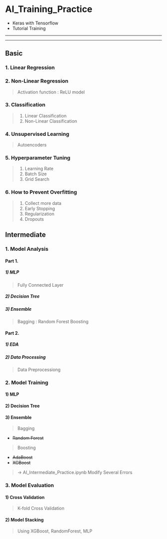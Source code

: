 # AI_Training_Practice

- Keras with Tensorflow
- Tutorial Training
---

---

## Basic
### 1. Linear Regression
### 2. Non-Linear Regression
  > Activation function : ReLU model
### 3. Classification
  > 1) Linear Classification
  > 2) Non-Linear Classification
### 4. Unsupervised Learning
  > Autoencoders
### 5. Hyperparameter Tuning
  > 1) Learning Rate
  > 2) Batch Size
  > 3) Grid Search
### 6. How to Prevent Overfitting
  > 1) Collect more data
  > 2) Early Stopping
  > 3) Regularization
  > 4) Dropouts

## Intermediate
### 1. Model Analysis
#### Part 1.
##### 1) MLP
  > Fully Connected Layer
##### 2) Decision Tree
##### 3) Ensemble
  > Bagging : Random Forest
  > Boosting

#### Part 2.
##### 1) EDA
##### 2) Data Processing
  > Data Preprocessiong

### 2. Model Training
#### 1) MLP
#### 2) Decision Tree
#### 3) Ensemble
  > Bagging
  - ~~Random Forest~~
  > Boosting
  - ~~AdaBoost~~
  - ~~XGBoost~~
  > -> AI_Intermediate_Practice.ipynb
  > Modify Several Errors

### 3. Model Evaluation
#### 1) Cross Validation
  > K-fold Cross Validation
  #### 2) Model Stacking
  > Using XGBoost, RandomForest, MLP


